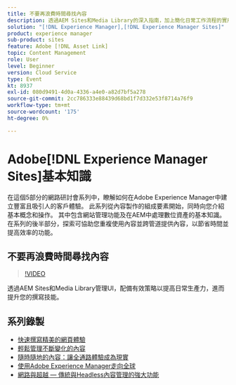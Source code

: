 ```yaml
---
title: 不要再浪費時間尋找內容
description: 透過AEM Sites和Media Library的深入指南，加上簡化日常工作流程的實用秘訣，提升您的撰寫能力。
solution: "[!DNL Experience Manager],[!DNL Experience Manager Sites]"
product: experience manager
sub-product: sites
feature: Adobe [!DNL Asset Link]
topic: Content Management
role: User
level: Beginner
version: Cloud Service
type: Event
kt: 8937
exl-id: 080d9491-4d0a-4336-a4e0-a82d7bf5a278
source-git-commit: 2cc786333e88439d68bd1f7d332e53f8714a76f9
workflow-type: tm+mt
source-wordcount: '175'
ht-degree: 0%

---
```


# Adobe[!DNL Experience Manager Sites]基本知識

在這個5部分的網路研討會系列中，瞭解如何在Adobe Experience Manager中建立豐富且吸引人的客戶體驗。 此系列從內容製作的組成要素開始，同時向您介紹基本概念和操作。 其中包含網站管理功能及在AEM中處理數位資產的基本知識。 在系列的後半部分，探索可協助您重複使用內容並跨管道提供內容，以節省時間並提高效率的功能。

## 不要再浪費時間尋找內容

>[!VIDEO](https://video.tv.adobe.com/v/336983/?quality=12&learn=on&hidetitle=true)

透過AEM Sites和Media Library管理UI，配備有效策略以提高日常生產力，進而提升您的撰寫技能。

## 系列錄製

* [快速撰寫精美的網頁體驗](authoring-fundamentals.md)
* [輕鬆管理不斷變化的內容](collaboration-tools.md)
* [隨時隨地的內容：讓全通路體驗成為現實](omnichannel-experiences.md)
* [使用Adobe Experience Manager走向全球](multi-site-management-web-translation.md)
* [網路與超越 — 傳統與Headless內容管理的強大功能](traditional-headless-content-management.md)
